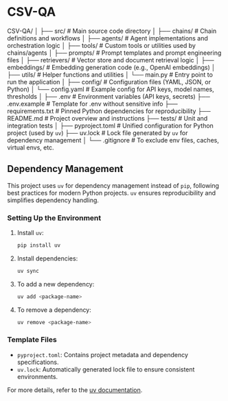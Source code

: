 # CSV-QA

CSV-QA/
│
├── src/ # Main source code directory
│ ├── chains/ # Chain definitions and workflows
│ ├── agents/ # Agent implementations and orchestration logic
│ ├── tools/ # Custom tools or utilities used by chains/agents
│ ├── prompts/ # Prompt templates and prompt engineering files
│ ├── retrievers/ # Vector store and document retrieval logic
│ ├── embeddings/ # Embedding generation code (e.g., OpenAI embeddings)
│ ├── utils/ # Helper functions and utilities
│ └── main.py # Entry point to run the application
│
├── config/ # Configuration files (YAML, JSON, or Python)
│ └── config.yaml # Example config for API keys, model names, thresholds
│
├── .env # Environment variables (API keys, secrets)
├── .env.example # Template for .env without sensitive info
├── requirements.txt # Pinned Python dependencies for reproducibility
├── README.md # Project overview and instructions
├── tests/ # Unit and integration tests
│
├── pyproject.toml # Unified configuration for Python project (used by `uv`)
├── uv.lock # Lock file generated by `uv` for dependency management
│
└── .gitignore # To exclude env files, caches, virtual envs, etc.

## Dependency Management

This project uses `uv` for dependency management instead of `pip`, following best practices for modern Python projects. `uv` ensures reproducibility and simplifies dependency handling.

### Setting Up the Environment

1. Install `uv`:

   ```bash
   pip install uv
   ```

2. Install dependencies:

   ```bash
   uv sync
   ```

3. To add a new dependency:

   ```bash
   uv add <package-name>
   ```

4. To remove a dependency:
   ```bash
   uv remove <package-name>
   ```

### Template Files

- `pyproject.toml`: Contains project metadata and dependency specifications.
- `uv.lock`: Automatically generated lock file to ensure consistent environments.

For more details, refer to the [uv documentation](https://github.com/uv-py/uv).

